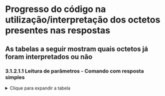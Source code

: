 # Progresso do código na utilização/interpretação dos octetos presentes nas respostas

## As tabelas a seguir mostram quais octetos já foram interpretados ou não

### 3.1.2.1.1 Leitura de parâmetros - Comando com resposta simples

<details>
<summary>Clique para expandir a tabela</summary>

|Octeto|Status              |Comentário                              |
|------|--------------------|----------------------------------------|
|1     |Interpretado ✅      |                                        |
|2     |Interpretado ✅      |                                        |
|3     |Interpretado ✅      |                                        |
|4     |Interpretado ✅      |                                        |
|5     |Interpretado ✅      |                                        |
|6     |Interpretado ✅      |                                        |
|7     |Interpretado ✅      |                                        |
|8     |Interpretado ✅      |                                        |
|9     |Interpretado ✅      |                                        |
|10    |Interpretado ✅      |                                        |
|11    |Interpretado ✅      |                                        |
|12    |Não interpretado ❌  |                                        |
|13    |Interpretado ✅      |                                        |
|14    |Interpretado ✅      |                                        |
|15    |Interpretado ✅      |                                        |
|16    |Interpretado ✅      |                                        |
|17    |Interpretado ✅      |                                        |
|18    |Interpretado ✅      |                                        |
|19    |Interpretado ✅      |                                        |
|20    |Interpretado ✅      |                                        |
|21    |Interpretado ✅      |                                        |
|22    |Interpretado ✅      |                                        |
|23    |Interpretado ✅      |                                        |
|24    |Interpretado ✅      |                                        |
|25    |Interpretado ✅      |                                        |
|26    |Interpretado ✅      |                                        |
|27    |Interpretado ✅      |                                        |
|28    |Interpretado ✅      |                                        |
|29    |Interpretado ✅      |                                        |
|30    |Interpretado ✅      |                                        |
|31    |null ✅              |                                        |
|32    |null ✅              |                                        |
|33    |null ✅              |                                        |
|34    |null ✅              |                                        |
|35    |null ✅              |                                        |
|36    |null ✅              |                                        |
|37    |null ✅              |                                        |
|38    |null ✅              |                                        |
|39    |null ✅              |                                        |
|40    |null ✅              |                                        |
|41    |null ✅              |                                        |
|42    |null ✅              |                                        |
|43    |null ✅              |                                        |
|44    |null ✅              |                                        |
|45    |null ✅              |                                        |
|46    |null ✅              |                                        |
|47    |null ✅              |                                        |
|48    |null ✅              |                                        |
|49    |null ✅              |                                        |
|50    |null ✅              |                                        |
|51    |Interpretado ✅      |                                        |
|52    |Interpretado ✅      |                                        |
|53    |Interpretado ✅      |                                        |
|54    |Interpretado ✅      |                                        |
|55    |Interpretado ✅      |                                        |
|56    |Interpretado ✅      |                                        |
|57    |Interpretado ✅      |                                        |
|58    |Interpretado ✅      |                                        |
|59    |Interpretado ✅      |                                        |
|60    |Interpretado ✅      |                                        |
|61    |Interpretado ✅      |                                        |
|62    |Interpretado ✅      |                                        |
|63    |Interpretado ✅      |                                        |
|64    |Interpretado ✅      |                                        |
|65    |Interpretado ✅      |                                        |
|66    |Interpretado ✅      |                                        |
|67    |Interpretado ✅      |                                        |
|68    |Interpretado ✅      |                                        |
|69    |Interpretado ✅      |                                        |
|70    |Interpretado ✅      |                                        |
|71    |Interpretado ✅      |                                        |
|72    |Interpretado ✅      |                                        |
|73    |Interpretado ✅      |                                        |
|74    |Interpretado ✅      |                                        |
|75    |Interpretado ✅      |                                        |
|76    |Interpretado ✅      |                                        |
|77    |Interpretado ✅      |                                        |
|78    |Interpretado ✅      |                                        |
|79    |Interpretado ✅      |                                        |
|80    |Interpretado ✅      |                                        |
|81    |Interpretado ✅      |                                        |
|82    |Interpretado ✅      |                                        |
|83    |Interpretado ✅      |                                        |
|84    |Interpretado ✅      |                                        |
|85    |Interpretado ✅      |                                        |
|86    |Interpretado ✅      |                                        |
|87    |Interpretado ✅      |                                        |
|88    |Interpretado ✅      |                                        |
|89    |Interpretado ✅      |                                        |
|90    |Interpretado ✅      |                                        |
|91    |Interpretado ✅      |                                        |
|92    |Interpretado ✅      |                                        |
|93    |Interpretado ✅      |                                        |
|94    |Interpretado ✅      |                                        |
|95    |Interpretado ✅      |                                        |
|96    |Interpretado ✅      |                                        |
|97    |Interpretado ✅      |                                        |
|98    |Interpretado ✅      |                                        |
|99    |Interpretado ✅      |                                        |
|100   |Interpretado ✅      |                                        |
|101   |Interpretado ✅      |                                        |
|102   |Interpretado ✅      |                                        |
|103   |Interpretado ✅      |                                        |
|104   |Interpretado ✅      |                                        |
|105   |Interpretado ✅      |                                        |
|106   |Interpretado ✅      |                                        |
|107   |Interpretado ✅      |                                        |
|108   |Interpretado ✅      |                                        |
|109   |Interpretado ✅      |                                        |
|110   |Interpretado ✅      |                                        |
|111   |Interpretado ✅      |                                        |
|112   |Interpretado ✅      |                                        |
|113   |Interpretado ✅      |                                        |
|114   |Interpretado ✅      |                                        |
|115   |Interpretado ✅      |                                        |
|116   |Interpretado ✅      |                                        |
|117   |Interpretado ✅      |                                        |
|118   |Interpretado ✅      |                                        |
|119   |Interpretado ✅      |                                        |
|120   |Interpretado ✅      |                                        |
|121   |Interpretado ✅      |                                        |
|122   |Interpretado ✅      |                                        |
|123   |Interpretado ✅      |                                        |
|124   |Interpretado ✅      |                                        |
|125   |Interpretado ✅      |                                        |
|126   |Interpretado ✅      |                                        |
|127   |Interpretado ✅      |                                        |
|128   |Interpretado ✅      |                                        |
|129   |Interpretado ✅      |                                        |
|130   |Interpretado ✅      |                                        |
|131   |Interpretado ✅      |                                        |
|132   |Interpretado ✅      |                                        |
|133   |Interpretado ✅      |                                        |
|134   |Interpretado ✅      |                                        |
|135   |Interpretado ✅      |                                        |
|136   |Interpretado ✅      |                                        |
|137   |Interpretado ✅      |                                        |
|138   |Interpretado ✅      |                                        |
|139   |Interpretado ✅      |                                        |
|140   |Interpretado ✅      |                                        |
|141   |Interpretado ✅      |                                        |
|142   |Interpretado ✅      |                                        |
|143   |Interpretado ✅      |                                        |
|144   |Interpretado ✅      |                                        |
|145   |Interpretado ✅      |                                        |
|146   |Interpretado ✅      |                                        |
|147   |Interpretado ✅      |                                        |
|148   |Interpretado ✅      |                                        |
|149   |Interpretado ✅      |                                        |
|150   |Interpretado ✅      |                                        |
|151   |Interpretado ✅      |                                        |
|152   |Obsoleto ❌          |                                        |
|153   |Interpretado ✅      |                                        |
|154   |Interpretado ✅      |                                        |
|155   |Interpretado ✅      |                                        |
|156   |Interpretado ✅      |                                        |
|157   |Interpretado ✅      |                                        |
|158   |Interpretado ✅      |                                        |
|159   |Interpretado ✅      |                                        |
|160   |Interpretado ✅      |                                        |
|161   |Interpretado ✅      |                                        |
|162   |Interpretado ✅      |                                        |
|163   |Interpretado ✅      |                                        |
|164   |Interpretado ✅      |                                        |
|165   |Interpretado ✅      |                                        |
|166   |Interpretado ✅      |                                        |
|167   |Interpretado ✅      |                                        |
|168   |Interpretado ✅      |                                        |
|169   |Interpretado ✅      |                                        |
|170   |Interpretado ✅      |                                        |
|171   |Interpretado ✅      |                                        |
|172   |Interpretado ✅      |                                        |
|173   |Interpretado ✅      |                                        |
|174   |Interpretado ✅      |                                        |
|175   |Interpretado ✅      |                                        |
|176   |Interpretado ✅      |                                        |
|177   |Interpretado ✅      |                                        |
|178   |Interpretado ✅      |                                        |
|179   |Interpretado ✅      |                                        |
|180   |Interpretado ✅      |                                        |
|181   |Interpretado ✅      |                                        |
|182   |Interpretado ✅      |                                        |
|183   |Interpretado ✅      |                                        |
|184   |Interpretado ✅      |                                        |
|185   |Interpretado ✅      |                                        |
|186   |Interpretado ✅      |                                        |
|187   |Interpretado ✅      |                                        |
|188   |Interpretado ✅      |                                        |
|189   |Interpretado ✅      |                                        |
|190   |Interpretado ✅      |                                        |
|191   |Interpretado ✅      |                                        |
|192   |Interpretado ✅      |                                        |
|193   |Interpretado ✅      |                                        |
|194   |Interpretado ✅      |                                        |
|195   |Interpretado ✅      |                                        |
|196   |Interpretado ✅      |                                        |
|197   |Interpretado ✅      |                                        |
|198   |Interpretado ✅      |                                        |
|199   |Interpretado ✅      |                                        |
|200   |Interpretado ✅      |                                        |
|201   |Não interpretado ❌  |                                        |
|202   |Não interpretado ❌  |                                        |
|203   |Não interpretado ❌  |                                        |
|204   |Interpretado ✅      |                                        |
|205   |Interpretado ✅      |                                        |
|206   |Interpretado ✅      |                                        |
|207   |Interpretado ✅      |                                        |
|208   |null ✅              |                                        |
|209   |Não interpretado ❌  |                                        |
|210   |Interpretado ✅      |                                        |
|211   |Interpretado ✅      |                                        |
|212   |Interpretado ✅      |                                        |
|213   |Interpretado ✅      |                                        |
|214   |Interpretado ✅      |                                        |
|215   |Interpretado ✅      |                                        |
|216   |Interpretado ✅      |                                        |
|217   |Interpretado ✅      |                                        |
|218   |Interpretado ✅      |                                        |
|219   |Interpretado ✅      |                                        |
|220   |Interpretado ✅      |                                        |
|221   |Interpretado ✅      |                                        |
|222   |Interpretado ✅      |                                        |
|223   |Interpretado ✅      |                                        |
|224   |Interpretado ✅      |                                        |
|225   |Interpretado ✅      |                                        |
|226   |Interpretado ✅      |                                        |
|227   |Interpretado ✅      |                                        |
|228   |Interpretado ✅      |                                        |
|229   |Interpretado ✅      |                                        |
|230   |Interpretado ✅      |                                        |
|231   |Interpretado ✅      |                                        |
|232   |Interpretado ✅      |                                        |
|233   |Interpretado ✅      |                                        |
|234   |Interpretado ✅      |                                        |
|235   |Interpretado ✅      |                                        |
|236   |Não interpretado ❌  |                                        |
|237   |Não interpretado ❌  |                                        |
|238   |Interpretado ✅      |                                        |
|239   |Obsoleto ❌          |                                        |
|240   |Interpretado ✅      |                                        |
|241   |Interpretado ✅      |                                        |
|242   |Interpretado ✅      |                                        |
|243   |Interpretado ✅      |                                        |
|244   |Interpretado ✅      |                                        |
|245   |Interpretado ✅      |                                        |
|246   |Interpretado ✅      |                                        |
|247   |Interpretado ✅      |                                        |
|248   |Não interpretado ❌  |                                        |
|249   |Interpretado ✅      |                                        |
|250   |null ✅              |                                        |
|251   |null ✅              |                                        |
|252   |null ✅              |                                        |
|253   |Não interpretado ❌  |                                        |
|254   |Não interpretado ❌  |                                        |
|255   |Não interpretado ❌  |                                        |
|256   |Não interpretado ❌  |                                        |
</details>
